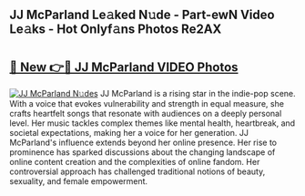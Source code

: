 ## JJ McParland Le𝚊ked N𝚞de - Part-ewN Video Le𝚊ks - Hot Onlyf𝚊ns Photos Re2AX

# <h2><a href="http://ac50748.deff.icu/?id=JJ+McParland">🔗 New 👉🔴 JJ McParland VIDEO Photos</a></h2>

[![JJ McParland N𝚞des](https://i.imgur.com/rIISA9y.gif)](http://ac50748.deff.icu/?id=JJ+McParland)
JJ McParland is a rising star in the indie-pop scene. With a voice that evokes vulnerability and strength in equal measure, she crafts heartfelt songs that resonate with audiences on a deeply personal level. Her music tackles complex themes like mental health, heartbreak, and societal expectations, making her a voice for her generation. JJ McParland's influence extends beyond her online presence. Her rise to prominence has sparked discussions about the changing landscape of online content creation and the complexities of online fandom. Her controversial approach has challenged traditional notions of beauty, sexuality, and female empowerment.
